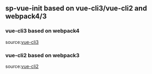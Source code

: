 ## sp-vue-init based on vue-cli3/vue-cli2 and webpack4/3

### vue-cli3 based on webpack4
source:[vue-cli3](https://github.com/z41z/sp-vue-init/tree/vue-cli3)

### vue-cli2 based on webpack3
source:[vue-cli2](https://github.com/z41z/sp-vue-init/tree/vue-cli2)
